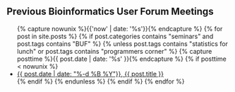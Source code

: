 
## Previous Bioinformatics User Forum Meetings

<ul>
    {% capture nowunix %}{{'now' | date: '%s'}}{% endcapture %}
    {% for post in site.posts %}
    {% if post.categories contains "seminars" and post.tags contains "BUF" %}
    {% unless post.tags contains "statistics for lunch" or post.tags contains "programmers corner" %}
        {% capture posttime %}{{ post.date | date: '%s' }}{% endcapture %}
        {% if posttime < nowunix %}
            <li>
                <a href="{{ "" | absolute_url }}{{ post.url }}">{{ post.date | date: "%-d %B %Y"}}, {{ post.title }}</a>
            </li>
        {% endif %}
    {% endunless %}
    {% endif %}
    {% endfor %}
</ul>
